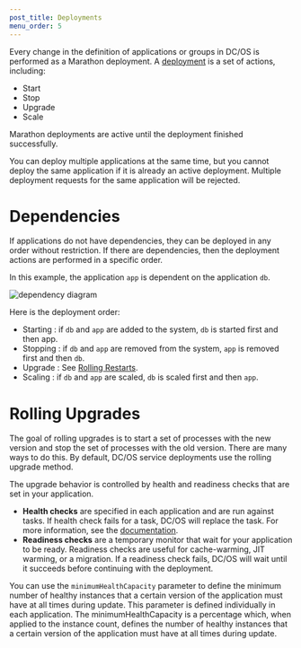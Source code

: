 ```yaml
---
post_title: Deployments
menu_order: 5
---
```


Every change in the definition of applications or groups in DC/OS is performed as a Marathon deployment. A [deployment](/docs/1.11/deploying-services/marathon-api/#!/deployments/V2Deployments) is a set of actions, including:

- Start
- Stop
- Upgrade
- Scale

Marathon deployments are active until the deployment finished successfully.

You can deploy multiple applications at the same time, but you cannot deploy the same application if it is already an active deployment. Multiple deployment requests for the same application will be rejected.

# Dependencies 

If applications do not have dependencies, they can be deployed in any order without restriction. If there are dependencies, then the deployment actions are performed in a specific order.

In this example, the application `app` is dependent on the application `db`. 

![dependency diagram](/docs/1.11/img/dependency.png)

Here is the deployment order:

- Starting : if `db` and `app` are added to the system, `db` is started first and then app.
- Stopping : if `db` and `app` are removed from the system, `app` is removed first and then `db`.
- Upgrade : See [Rolling Restarts](#rolling).
- Scaling : if `db` and `app` are scaled, `db` is scaled first and then `app`.

# <a name="rolling"></a>Rolling Upgrades
 
The goal of rolling upgrades is to start a set of processes with the new version and stop the set of processes with the old version. There are many ways to do this. By default, DC/OS service deployments use the rolling upgrade method. 

The upgrade behavior is controlled by health and readiness checks that are set in your application. 

- **Health checks** are specified in each application and are run against tasks. If health check fails for a task, DC/OS will replace the task. For more information, see the [documentation](/docs/1.11/deploying-services/creating-services/health-checks/).
- **Readiness checks** are a temporary monitor that wait for your application to be ready. Readiness checks are useful for cache-warming, JIT warming, or a migration. If a readiness check fails, DC/OS will wait until it succeeds before continuing with the deployment.

You can use the `minimumHealthCapacity` parameter to define the minimum number of healthy instances that a certain version of the application must have at all times during update. This parameter is defined individually in each application. The minimumHealthCapacity is a percentage which, when applied to the instance count, defines the number of healthy instances that a certain version of the application must have at all times during update. 


